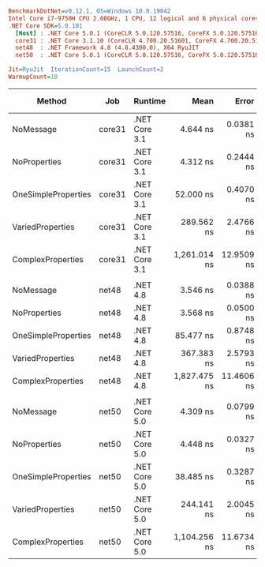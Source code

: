 ``` ini

BenchmarkDotNet=v0.12.1, OS=Windows 10.0.19042
Intel Core i7-9750H CPU 2.60GHz, 1 CPU, 12 logical and 6 physical cores
.NET Core SDK=5.0.101
  [Host] : .NET Core 5.0.1 (CoreCLR 5.0.120.57516, CoreFX 5.0.120.57516), X64 RyuJIT
  core31 : .NET Core 3.1.10 (CoreCLR 4.700.20.51601, CoreFX 4.700.20.51901), X64 RyuJIT
  net48  : .NET Framework 4.8 (4.8.4300.0), X64 RyuJIT
  net50  : .NET Core 5.0.1 (CoreCLR 5.0.120.57516, CoreFX 5.0.120.57516), X64 RyuJIT

Jit=RyuJit  IterationCount=15  LaunchCount=2  
WarmupCount=10  

```
|              Method |    Job |       Runtime |         Mean |      Error |     StdDev |  Ratio | RatioSD |  Gen 0 | Gen 1 | Gen 2 | Allocated |
|-------------------- |------- |-------------- |-------------:|-----------:|-----------:|-------:|--------:|-------:|------:|------:|----------:|
|           NoMessage | core31 | .NET Core 3.1 |     4.644 ns |  0.0381 ns |  0.0571 ns |   1.00 |    0.00 |      - |     - |     - |         - |
|        NoProperties | core31 | .NET Core 3.1 |     4.312 ns |  0.2444 ns |  0.3659 ns |   0.93 |    0.08 |      - |     - |     - |         - |
| OneSimpleProperties | core31 | .NET Core 3.1 |    52.000 ns |  0.4070 ns |  0.6091 ns |  11.20 |    0.22 |      - |     - |     - |         - |
|    VariedProperties | core31 | .NET Core 3.1 |   289.562 ns |  2.4766 ns |  3.7068 ns |  62.36 |    1.12 | 0.0153 |     - |     - |      96 B |
|   ComplexProperties | core31 | .NET Core 3.1 | 1,261.014 ns | 12.9509 ns | 19.3843 ns | 271.56 |    4.74 | 0.1259 |     - |     - |     800 B |
|                     |        |               |              |            |            |        |         |        |       |       |           |
|           NoMessage |  net48 |      .NET 4.8 |     3.546 ns |  0.0388 ns |  0.0557 ns |   1.00 |    0.00 |      - |     - |     - |         - |
|        NoProperties |  net48 |      .NET 4.8 |     3.568 ns |  0.0500 ns |  0.0749 ns |   1.01 |    0.03 |      - |     - |     - |         - |
| OneSimpleProperties |  net48 |      .NET 4.8 |    85.477 ns |  0.8748 ns |  1.3094 ns |  24.11 |    0.52 | 0.0050 |     - |     - |      32 B |
|    VariedProperties |  net48 |      .NET 4.8 |   367.383 ns |  2.5793 ns |  3.8605 ns | 103.69 |    1.95 | 0.0153 |     - |     - |      96 B |
|   ComplexProperties |  net48 |      .NET 4.8 | 1,827.475 ns | 11.4606 ns | 17.1537 ns | 515.38 |    9.58 | 0.1698 |     - |     - |    1075 B |
|                     |        |               |              |            |            |        |         |        |       |       |           |
|           NoMessage |  net50 | .NET Core 5.0 |     4.309 ns |  0.0799 ns |  0.1197 ns |   1.00 |    0.00 |      - |     - |     - |         - |
|        NoProperties |  net50 | .NET Core 5.0 |     4.448 ns |  0.0327 ns |  0.0489 ns |   1.03 |    0.03 |      - |     - |     - |         - |
| OneSimpleProperties |  net50 | .NET Core 5.0 |    38.485 ns |  0.3287 ns |  0.4608 ns |   8.91 |    0.27 |      - |     - |     - |         - |
|    VariedProperties |  net50 | .NET Core 5.0 |   244.141 ns |  2.0045 ns |  3.0003 ns |  56.69 |    1.50 | 0.0153 |     - |     - |      96 B |
|   ComplexProperties |  net50 | .NET Core 5.0 | 1,104.256 ns | 11.6734 ns | 17.4722 ns | 256.43 |    7.90 | 0.1259 |     - |     - |     800 B |
